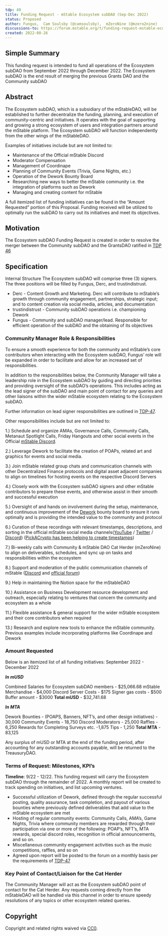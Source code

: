 ```yaml
---
tdp: 49
title: Funding Request - mStable Ecosystem subDAO (Sep-Dec 2022)
status: Proposed
author: Fungus,  Cam Soulsby (@camsoulsby),  mZeroNine (@mzero2nine)
discussions-to: https://forum.mstable.org/t/funding-request-mstable-ecosystem-subdao-sep-dec-2022/927
created: 2022-08-26
---
```


## Simple Summary

This funding request is intended to fund all operations of the Ecosystem subDAO from September 2022 through December 2022. The Ecosystem subDAO is the end result of merging the previous Grants DAO and the Community subDAO

## Abstract

The Ecosystem subDAO, which is a subsidiary of the mStableDAO, will be established to further decentralize the funding, planning, and execution of community-centric and initiatives. It operates with the goal of supporting and growing a strong ecosystem of users and integration partners around the mStable platform. The Ecosystem subDAO will function independently from the other wings of the mStableDAO.

Examples of initiatives include but are not limited to:

* Maintenance of the Official mStable Discord
* Moderator Compensation
* Management of Coordinape
* Planning of Community Events (Trivia, Game Nights, etc.)
* Operation of the Dework Bounty Board
* Researching new ways to better the mStable community i.e. the integration of platforms such as Dework
* Managing and creating content for mStable

A full itemized list of funding initiatives can be found in the “Amount Requested” portion of this Proposal. Funding received will be utilized to optimally run the subDAO to carry out its initiatives and meet its objectives.

## Motivation

The Ecosystem subDAO Funding Request is created in order to resolve the merger between the Community subDAO and the GrantsDAO ratified in [TDP 46](./tdp-46)

## Specification

Internal Structure
The Ecosystem subDAO will comprise three (3) signers. The three positions will be filled by Fungus, Derc, and trustindistrust.

* Derc - Content Growth and Marketing. Derc will contribute to mStable’s growth through community engagement, partnerships, strategic input; and to content creation via social media, articles, and documentation
* trustindistrust - Community subDAO operations i.e. championing Dework
* Fungus - Community and subDAO manager/lead. Responsible for efficient operation of the subDAO and the obtaining of its objectives

### Community Manager Role & Responsibilities
To ensure a smooth experience for both the community and mStable’s core contributors when interacting with the Ecosystem subDAO, Fungus’ role will be expanded in order to facilitate and allow for an increased set of responsibilities.

In addition to the responsibilities below, the Community Manager will take a leadership role in the Ecosystem subDAO by guiding and directing priorities and providing oversight of the subDAO’s operations. This includes acting as the lead signer of the subDAO and main point of contact for any queries and other liaisons within the wider mStable ecosystem relating to the Ecosystem subDAO.

Further information on lead signer responsibilities are outlined in [TDP-47](./tdp-47).

Other responsibilities include but are not limited to:

1.) Schedule and organize AMAs, Governance Calls, Community Calls, Metanaut Spotlight Calls, Friday Hangouts and other social events in the Official [mStable Discord](https://discord.com/invite/mstable).

2.) Leverage Dework to facilitate the creation of POAPs, related art and graphics for events and social media.

3.) Join mStable related group chats and communication channels with other Decentralized Finance protocols and digital asset adjacent companies to align on timelines for hosting events on the respective Discord Servers

4.) Closely work with the Ecosystem subDAO signers and other mStable contributors to prepare these events, and otherwise assist in their smooth and successful execution

5.) Oversight of and hands on involvement during the setup, maintenance, and continuous improvement of the [Dework](https://app.dework.xyz/mstable) bounty board to ensure it runs optimally and is providing the intended value to the community and protocol

6.) Curation of these recordings with relevant timestamps, descriptions, and sorting in the official mStable social media channels([YouTube](https://www.youtube.com/channel/UCEvUVedgY4SnuwMVOGmoUUQ) / [Twitter](https://twitter.com/mstable_) / [Discord](https://discord.com/invite/mstable)) ([PickACrypto has been helping to create timestamps](https://app.dework.xyz/mstable/mstable-tasks-comp?taskId=d02e451d-54cc-4113-8c80-0d911317aa5d))

7.) Bi-weekly calls with Community & mStable DAO Cat Herder (mZeroNine) to align on deliverables, schedules, and sync up on tasks and responsibilities within the ecosystem

8.) Support and moderation of the public communication channels of mStable ([Discord](https://discord.com/invite/mstable) and [official forum](https://forum.mstable.org/))

9.) Help in maintaining the Notion space for the mStableDAO

10.) Assistance on Business Development resource development and outreach, especially relating to ventures that concern the community and ecosystem as a whole

11.) Flexible assistance & general support for the wider mStable ecosystem and their core contributors when required

13.) Research and explore new tools to enhance the mStable community. Previous examples include incorporating platforms like Coordinape and Dework

### Amount Requested
Below is an itemized list of all funding initiatives: September 2022 - December 2022

***In mUSD***

Combined Salaries for Ecosystem subDAO members - $25,066.68
mStable Merchandise - $4,000
Discord Server Costs - $175
Signer gas costs - $500
Buffer amount - $3000
**Total mUSD** - $32,741.68

***In MTA***

Dework Bounties - (POAPS, Banners, NFT’s, and other design initiatives) - 30,000
Community Events - 18,750
Discord Moderators - 25,000
Raffles - 6,250
Rewards for Completing Surveys etc. -1,875
Tips - 1,250
**Total MTA** - 83,125

Any surplus of mUSD or MTA at the end of the funding period, after accounting for any outstanding accounts payable, will be returned to the TreausuryDAO.

### Terms of Request: Milestones, KPI’s
**Timeline**: 9/22 - 12/22. This funding request will carry the Ecosystem subDAO through the remainder of 2022. A monthly report will be created to track spending on initiatives, and list upcoming ventures.

* Successful utilization of Dework, defined through the regular successful posting, quality assurance, task completion, and payout of various bounties where previously defined deliverables that add value to the mStable ecosystem are met
* Hosting of regular community events: Community Calls, AMA’s, Game Nights, Trivia where community members are rewarded through their participation via one or more of the following: POAP’s, NFT’s, MTA rewards, special discord roles, recognition in official announcements, and so on.
* Miscellaneous community engagement activities such as the music competitions, raffles, and so on
* Agreed upon report will be posted to the forum on a monthly basis per the requirements of [TDP-47](./tdp-47)

### Key Point of Contact/Liaison for the Cat Herder
The Community Manager will act as the Ecosystem subDAO point of contact for the Cat Herder. Any requests coming directly from the mStableDAO will be handled via this channel in order to ensure speedy resolutions of any topics or other ecosystem related queries.

## Copyright

Copyright and related rights waived via [CC0](https://creativecommons.org/publicdomain/zero/1.0/).
